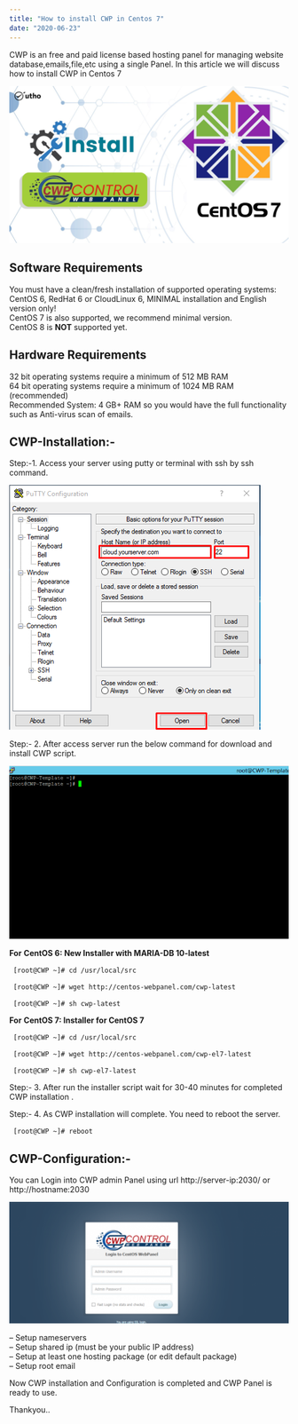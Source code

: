 ```yaml
---
title: "How to install CWP in Centos 7"
date: "2020-06-23"
---
```


CWP is an free and paid license based hosting panel for managing website database,emails,file,etc using a single Panel. In this article we will discuss how to install CWP in Centos 7

![](images/Install-CWP-in-Centos-7_utho.jpg)

## Software Requirements

You must have a clean/fresh installation of supported operating systems:  
CentOS 6, RedHat 6 or CloudLinux 6, MINIMAL installation and English version only!  
CentOS 7 is also supported, we recommend minimal version.  
CentOS 8 is **NOT** supported yet.

## Hardware Requirements

32 bit operating systems require a minimum of 512 MB RAM  
64 bit operating systems require a minimum of 1024 MB RAM (recommended)  
Recommended System: 4 GB+ RAM so you would have the full functionality such as Anti-virus scan of emails.

## CWP-Installation:-

Step:-1. Access your server using putty or terminal with ssh by ssh command.

![](images/Screenshot_2-8.png)

Step:- 2. After access server run the below command for download and install CWP script.

![](images/Screenshot_1-8.png)

**For** **CentOS 6: New Installer with MARIA-DB 10-latest**

```
 [root@CWP ~]# cd /usr/local/src 
```

```
 [root@CWP ~]# wget http://centos-webpanel.com/cwp-latest 
```

```
 [root@CWP ~]# sh cwp-latest 
```

**For** **CentOS 7: Installer for CentOS 7**

```
 [root@CWP ~]# cd /usr/local/src 
```

```
 [root@CWP ~]# wget http://centos-webpanel.com/cwp-el7-latest 
```

```
 [root@CWP ~]# sh cwp-el7-latest 
```

Step:- 3. After run the installer script wait for 30-40 minutes for completed CWP installation .

Step:- 4. As CWP installation will complete. You need to reboot the server.

```
 [root@CWP ~]# reboot 
```

## CWP-Configuration:-

You can Login into CWP admin Panel using url http://server-ip:2030/ or http://hostname:2030

![](images/Screenshot_2-9-1024x444.png)

– Setup nameservers  
– Setup shared ip (must be your public IP address)  
– Setup at least one hosting package (or edit default package)  
– Setup root email

Now CWP installation and Configuration is completed and CWP Panel is ready to use.

Thankyou..
